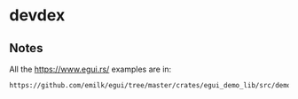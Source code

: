 # devdex

## Notes

All the https://www.egui.rs/ examples are in:

    https://github.com/emilk/egui/tree/master/crates/egui_demo_lib/src/demo

